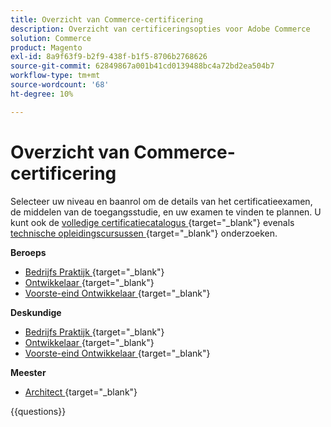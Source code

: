```yaml
---
title: Overzicht van Commerce-certificering
description: Overzicht van certificeringsopties voor Adobe Commerce
solution: Commerce
product: Magento
exl-id: 8a9f63f9-b2f9-438f-b1f5-8706b2768626
source-git-commit: 62849867a001b41cd0139488bc4a72bd2ea504b7
workflow-type: tm+mt
source-wordcount: '68'
ht-degree: 10%

---
```


# Overzicht van Commerce-certificering

Selecteer uw niveau en baanrol om de details van het certificatieexamen, de middelen van de toegangsstudie, en uw examen te vinden te plannen. U kunt ook de [ volledige certificatiecatalogus ](https://certification.adobe.com/certifications){target="_blank"} evenals [ technische opleidingscursussen ](https://certification.adobe.com/courses/?/courses){target="_blank"} onderzoeken.

**Beroeps**

* [ Bedrijfs Praktijk ](https://certification.adobe.com/certification/business-practitioner-professional){target="_blank"} <!--AD0-E712-->
* [ Ontwikkelaar ](https://certification.adobe.com/certification/adobe-commerce-developer-professional-v2){target="_blank"} <!--AD0-E724-->
* [ Voorste-eind Ontwikkelaar ](https://certification.adobe.com/certification/front-end-developer-professional){target="_blank"} <!--AD0-E721-->

**Deskundige**

* [ Bedrijfs Praktijk ](https://certification.adobe.com/certification/adobe-commerce-business-practitioner-expert){target="_blank"} <!--AD0-E708-->
* [ Ontwikkelaar ](https://certification.adobe.com/certification/adobe-commerce-developer-expert-v2){target="_blank"} <!--AD0-E716-->
* [ Voorste-eind Ontwikkelaar ](https://certification.adobe.com/certification/front-end-developer-expert-v2){target="_blank"} <!--AD0-E727-->

**Meester**

* [ Architect ](https://certification.adobe.com/certification/commerce-architect-master){target="_blank"} <!--AD0-E722-->

{{questions}}

